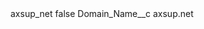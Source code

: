 <?xml version="1.0" encoding="UTF-8"?>
<CustomMetadata xmlns="http://soap.sforce.com/2006/04/metadata" xmlns:xsi="http://www.w3.org/2001/XMLSchema-instance" xmlns:xsd="http://www.w3.org/2001/XMLSchema">
    <label>axsup_net</label>
    <protected>false</protected>
    <values>
        <field>Domain_Name__c</field>
        <value xsi:type="xsd:string">axsup.net</value>
    </values>
</CustomMetadata>
